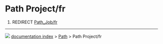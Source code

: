 # Path Project/fr
1.  REDIRECT [Path_Job/fr](Path_Job/fr.md)



---
![](images/Right_arrow.png) [documentation index](../README.md) > [Path](Path_Workbench.md) > Path Project/fr
